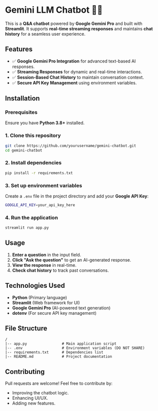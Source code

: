 # Gemini LLM Chatbot 🧠🤖

This is a **Q&A chatbot** powered by **Google Gemini Pro** and built with **Streamlit**. It supports **real-time streaming responses** and maintains **chat history** for a seamless user experience.

## Features
- ✅ **Google Gemini Pro Integration** for advanced text-based AI responses.
- ✅ **Streaming Responses** for dynamic and real-time interactions.
- ✅ **Session-Based Chat History** to maintain conversation context.
- ✅ **Secure API Key Management** using environment variables.

## Installation
### Prerequisites
Ensure you have **Python 3.8+** installed.

### 1. Clone this repository
```sh
git clone https://github.com/yourusername/gemini-chatbot.git
cd gemini-chatbot
```

### 2. Install dependencies
```sh
pip install -r requirements.txt
```

### 3. Set up environment variables
Create a `.env` file in the project directory and add your **Google API Key**:
```sh
GOOGLE_API_KEY=your_api_key_here
```

### 4. Run the application
```sh
streamlit run app.py
```

## Usage
1. **Enter a question** in the input field.
2. **Click "Ask the question"** to get an AI-generated response.
3. **View the response** in real-time.
4. **Check chat history** to track past conversations.

## Technologies Used
- **Python** (Primary language)
- **Streamlit** (Web framework for UI)
- **Google Gemini Pro** (AI-powered text generation)
- **dotenv** (For secure API key management)

## File Structure
```
/
|-- app.py                # Main application script
|-- .env                  # Environment variables (DO NOT SHARE)
|-- requirements.txt      # Dependencies list
|-- README.md             # Project documentation
```

## Contributing
Pull requests are welcome! Feel free to contribute by:
- Improving the chatbot logic.
- Enhancing UI/UX.
- Adding new features.
